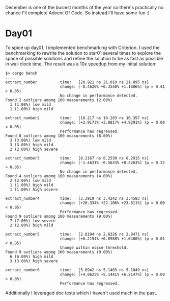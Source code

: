 December is one of the busiest months of the year so there's practically no chance I'll complete Advent Of Code.
So instead I'll have some fun :)

# Day01
To spice up day01, I implemented benchmarking with Criterion. I used the benchmarking to rewrite the solution
to star01 several times to explore the space of possible solutions and refine the solution to be as fast as
possible in wall clock time. The result was a 10x speedup from my initial solution:

```
$> cargo bench
...
extract_number          time:   [20.921 ns 21.010 ns 21.095 ns]
                        change: [-0.4626% +0.3540% +1.1606%] (p = 0.41 > 0.05)
                        No change in performance detected.
Found 2 outliers among 100 measurements (2.00%)
  1 (1.00%) low mild
  1 (1.00%) high mild

extract_number2         time:   [10.217 ns 10.283 ns 10.357 ns]
                        change: [+2.9173% +3.8817% +4.9291%] (p = 0.00 < 0.05)
                        Performance has regressed.
Found 8 outliers among 100 measurements (8.00%)
  3 (3.00%) low mild
  3 (3.00%) high mild
  2 (2.00%) high severe

extract_number3         time:   [8.2167 ns 8.2530 ns 8.2915 ns]
                        change: [-1.4631% -0.5633% +0.3263%] (p = 0.22 > 0.05)
                        No change in performance detected.
Found 4 outliers among 100 measurements (4.00%)
  2 (2.00%) low mild
  1 (1.00%) high mild
  1 (1.00%) high severe

extract_number4         time:   [3.3919 ns 3.4242 ns 3.4583 ns]
                        change: [+20.334% +22.106% +23.811%] (p = 0.00 < 0.05)
                        Performance has regressed.
Found 9 outliers among 100 measurements (9.00%)
  7 (7.00%) low severe
  2 (2.00%) high mild

extract_number5         time:   [2.8194 ns 2.8326 ns 2.8471 ns]
                        change: [+0.2194% +0.8988% +1.6400%] (p = 0.01 < 0.05)
                        Change within noise threshold.
Found 9 outliers among 100 measurements (9.00%)
  6 (6.00%) high mild
  3 (3.00%) high severe

extract_number6         time:   [5.0942 ns 5.1403 ns 5.1849 ns]
                        change: [+4.0625% +5.1441% +6.2147%] (p = 0.00 < 0.05)
                        Performance has regressed.
```

Additionally I leveraged doc tests which I haven't used much in the past.
